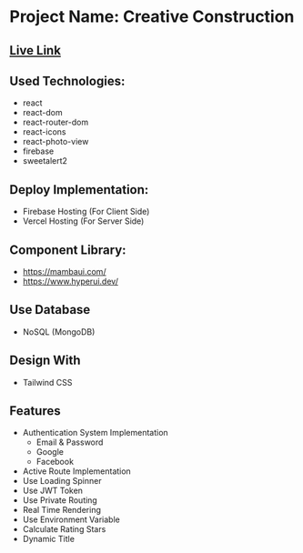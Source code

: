 # Project Name: Creative Construction
## [Live Link](https://creative-construction-3a070.web.app/)
## Used Technologies:
- react
- react-dom
- react-router-dom
- react-icons
- react-photo-view
- firebase
- sweetalert2

## Deploy Implementation:
- Firebase Hosting (For Client Side)
- Vercel Hosting (For Server Side)

## Component Library:
- https://mambaui.com/
- https://www.hyperui.dev/

## Use Database
- NoSQL (MongoDB)

## Design With
- Tailwind CSS

## Features
- Authentication System Implementation
  - Email & Password
  - Google
  - Facebook
- Active Route Implementation
- Use Loading Spinner
- Use JWT Token
- Use Private Routing
- Real Time Rendering
- Use Environment Variable
- Calculate Rating Stars
- Dynamic Title